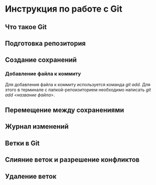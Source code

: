 # Инструкция по работе с Git

## Что такое Git

## Подготовка репозитория

## Создание сохранений

### Добавление файла к коммиту
Для добавления файла к коммиту используется команда *git add*. Для этого в терминале с папкой-репоизиторием необходимо написать *git add <название файла>*.

## Перемещение между сохранениями

## Журнал изменений

## Ветки в Git

## Слияние веток и разрешение конфликтов

## Удаление веток